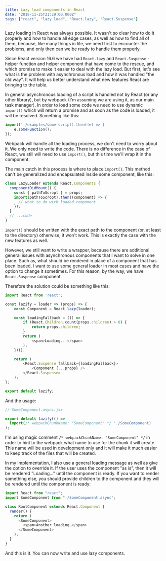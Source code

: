 ```yaml
---
title: Lazy load components in React
date: "2018-11-25T21:29:00.000Z"
tags: ["react", "lazy load", "React.lazy", "React.Suspense"]
---
```


Lazy loading in React was always possible.
It wasn't so clear how to do it properly and how to handle all edge cases, as well as how to find all of them,
because, like many things in life, we need first to encounter the problems,
and only then can we be ready to handle them properly.

Since React version 16.6 we have had `React.lazy` and `React.Suspense` -
helper function and helper component that have come to the rescue,
and which promise to make it easier to deal with the lazy load.
But first, let's see what is the problem with asynchronous load and how it was handled "the old way".
It will help us better understand what new features React are bringing to the table.

In general asynchronous loading of a script is handled not by React (or any other library),
but by webpack (I'm assuming we are using it, as our main task manager).
In order to load some code we need to use dynamic `import()`
which will return a promise and as soon as the code is loaded, it will be resolved. Something like this:

```javascript
import('./examples/some-script).then((e) => {
    e.someFunction();
});
```

Webpack will handle all the loading process, we don't need to worry about it.
We only need to write the code. There is no difference in the case of React,
we still will need to use `import()`, but this time we'll wrap it in the component.

The main catch in this process is where to place `import()`.
This method can't be generalized and encapsulated inside some component, like this:

```javascript
class LazyLoader extends React.Components {
  componentDidMount() {
    const { pathToScropt } = props;
    import(pathToScropt).then((component) => {
      // what to do with loaded component
    });
  }
  // ...code
}
```

`import()` should be written with the exact path to the component (or, at least to the directory) otherwise,
it won't work. This is exactly the case with the new features as well.

However, we still want to write a wrapper,
because there are additional general issues with asynchronous components that I want to solve in one place.
Such as, what should be rendered in place of a component that has been loaded.
I want to use some general loader in most cases and have the option to change it sometimes.
For this reason, by the way, we have `React.Suspense` component.

Therefore the solution could be something like this:

```javascript
import React from 'react';

const lazify = loader => (props) => {
    const Component = React.lazy(loader);

    const loadingFallback = (() => {
        if (React.Children.count(props.children) > 0) {
            return props.children;
        }
        return (
            <span>Loading...</span>
        );
    })();

    return (
        <React.Suspense fallback={loadingFallback}>
            <Component {...props} />
        </React.Suspense>
    );
};

export default lazify;
```

And the usage:

```javascript
// SomeComponent.async.jsx

export default lazify(() =>
  import(/* webpackChunkName: "SomeComponent" */ './SomeComponent)
);
```

I'm using magic comment `/* webpackChunkName: "SomeComponent" */`
in order to hint to the webpack what name to use for the chunk it will create.
This name will be used in development only and it will make it
much easier to keep track of the files that will be created.

In my implementation, I also use a general loading message as well as give the option to override it.
If the user uses the component "as is", then it will be rendered "Loading…" until the component is ready.
If you want to render something else, you should provide children to the component and they will be rendered
until the component is ready:

```javascript
import React from "react";
import SomeComponent from "./SomeComponent.async";

class RootComponent extends React.Component {
  render() {
    return (
      <SomeComponent>
        <span>Another loading…</span>
      </SomeComponent>
    );
  }
}
```

And this is it. You can now write and use lazy components.